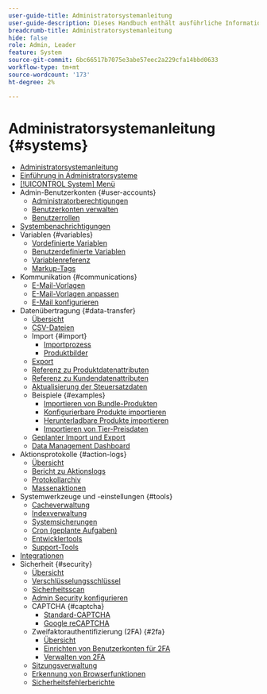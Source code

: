 ```yaml
---
user-guide-title: Administratorsystemanleitung
user-guide-description: Dieses Handbuch enthält ausführliche Informationen zu Administrator-Sicherheit, Wartungsvorgängen und systemweiten Ressourcen, die Organisationsfunktionen in Ihrem Adobe Commerce-Store unterstützen.
breadcrumb-title: Administratorsystemanleitung
hide: false
role: Admin, Leader
feature: System
source-git-commit: 6bc66517b7075e3abe57eec2a229cfa14bbd0633
workflow-type: tm+mt
source-wordcount: '173'
ht-degree: 2%

---
```



# Administratorsystemanleitung {#systems}

- [Administratorsystemanleitung](guide-overview.md)
- [Einführung in Administratorsysteme](introduction.md)
- [[!UICONTROL System] Menü](system-menu.md)
- Admin-Benutzerkonten {#user-accounts}
   - [Administratorberechtigungen](permissions.md)
   - [Benutzerkonten verwalten](permissions-users-all.md)
   - [Benutzerrollen](permissions-user-roles.md)
- [Systembenachrichtigungen](notifications.md)
- Variablen {#variables}
   - [Vordefinierte Variablen](variables-predefined.md)
   - [Benutzerdefinierte Variablen](variables-custom.md)
   - [Variablenreferenz](variables-reference.md)
   - [Markup-Tags](markup-tags.md)
- Kommunikation {#communications}
   - [E-Mail-Vorlagen](email-templates.md)
   - [E-Mail-Vorlagen anpassen](email-template-custom.md)
   - [E-Mail konfigurieren](email-communications.md)
- Datenübertragung {#data-transfer}
   - [Übersicht](data-transfer.md)
   - [CSV-Dateien](data-csv.md)
   - Import {#import}
      - [Importprozess](data-import.md)
      - [Produktbilder](data-import-product-images.md)
   - [Export](data-export.md)
   - [Referenz zu Produktdatenattributen](data-attributes-product.md)
   - [Referenz zu Kundendatenattributen](data-attributes-customer.md)
   - [Aktualisierung der Steuersatzdaten](data-transfer-tax-rates.md)
   - Beispiele {#examples}
      - [Importieren von Bundle-Produkten](data-transfer-bundle-products.md)
      - [Konfigurierbare Produkte importieren](data-transfer-configurable-products.md)
      - [Herunterladbare Produkte importieren](data-transfer-downloadable-products.md)
      - [Importieren von Tier-Preisdaten](data-import-price-tier.md)
   - [Geplanter Import und Export](data-scheduled-import-export.md)
   - [Data Management Dashboard](data-dashboard.md)
- Aktionsprotokolle {#action-logs}
   - [Übersicht](action-log.md)
   - [Bericht zu Aktionslogs](action-log-report.md)
   - [Protokollarchiv](action-log-archive.md)
   - [Massenaktionen](action-log-bulk-actions.md)
- Systemwerkzeuge und -einstellungen {#tools}
   - [Cacheverwaltung](cache-management.md)
   - [Indexverwaltung](index-management.md)
   - [Systemsicherungen](backups.md)
   - [Cron (geplante Aufgaben)](cron.md)
   - [Entwicklertools](developer-tools.md)
   - [Support-Tools](support.md)
- [Integrationen](integrations.md)
- Sicherheit {#security}
   - [Übersicht](security.md)
   - [Verschlüsselungsschlüssel](encryption-key.md)
   - [Sicherheitsscan](security-scan.md)
   - [Admin Security konfigurieren](security-admin.md)
   - CAPTCHA {#captcha}
      - [Standard-CAPTCHA](security-captcha.md)
      - [Google reCAPTCHA](security-google-recaptcha.md)
   - Zweifaktorauthentifizierung (2FA) {#2fa}
      - [Übersicht](security-two-factor-authentication.md)
      - [Einrichten von Benutzerkonten für 2FA](security-two-factor-authentication-use.md)
      - [Verwalten von 2FA](security-two-factor-authentication-manage.md)
   - [Sitzungsverwaltung](security-session-management.md)
   - [Erkennung von Browserfunktionen](security-browser-capabilities-detection.md)
   - [Sicherheitsfehlerberichte](security-issue-reporting.md)
